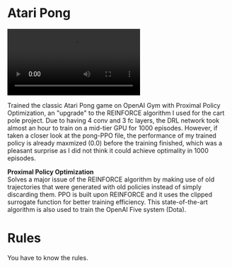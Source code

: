 # Atari Pong

<video src="output/result.mp4"></video>

Trained the classic Atari Pong game on OpenAI Gym with Proximal Policy Optimization, an "upgrade" to the REINFORCE algorithm I used for the cart pole project. Due to having 4 conv and 3 fc layers, the DRL network took almost an hour to train on a mid-tier GPU for 1000 episodes. However, if taken a closer look at the pong-PPO file, the performance of my trained policy is already maxmized (0.0) before the training finished, which was a pleasant surprise as I did not think it could achieve optimality in 1000 episodes.

**Proximal Policy Optimization**\
Solves a major issue of the REINFORCE algorithm by making use of old trajectories that were generated with old policies instead of simply discarding them. PPO is built upon REINFORCE and it uses the clipped surrogate function for better training efficiency. This state-of-the-art algorithm is also used to train the OpenAI Five system (Dota).

# Rules

You have to know the rules. 